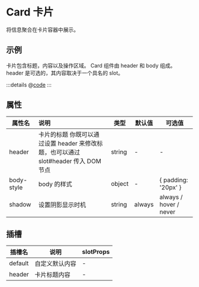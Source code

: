 # Card 卡片

将信息聚合在卡片容器中展示。

## 示例

卡片包含标题，内容以及操作区域。
Card 组件由 header 和 body 组成。 header 是可选的，其内容取决于一个具名的 slot。
<ContainerDemo>
<CardDemo/>
</ContainerDemo>

:::details
@[code](@examples/CardDemo.vue)
:::

## 属性

| 属性名        | 说明                                                      | **类型** | **默认值** | **可选值**                |
|------------|:--------------------------------------------------------|--------|---------|------------------------|
| header     | 卡片的标题 你既可以通过设置 header 来修改标题，也可以通过 slot#header 传入 DOM 节点 | string | -       | -                      |
| body-style | body 的样式                                                | object | -       | { padding: '20px' }    |
| shadow     | 设置阴影显示时机                                                | string | always  | always / hover / never |

## 插槽

| 插槽名  | 说明           | slotProps |
| ------- | -------------- | --------- |
| default | 自定义默认内容 | -         |
| header  | 卡片标题内容   | -         |


